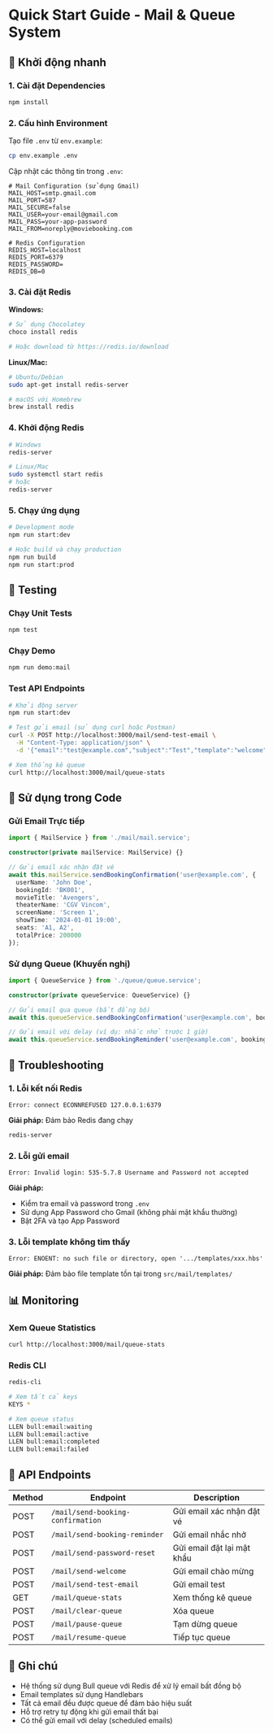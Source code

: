 # Quick Start Guide - Mail & Queue System

## 🚀 Khởi động nhanh

### 1. Cài đặt Dependencies
```bash
npm install
```

### 2. Cấu hình Environment
Tạo file `.env` từ `env.example`:
```bash
cp env.example .env
```

Cập nhật các thông tin trong `.env`:
```env
# Mail Configuration (sử dụng Gmail)
MAIL_HOST=smtp.gmail.com
MAIL_PORT=587
MAIL_SECURE=false
MAIL_USER=your-email@gmail.com
MAIL_PASS=your-app-password
MAIL_FROM=noreply@moviebooking.com

# Redis Configuration
REDIS_HOST=localhost
REDIS_PORT=6379
REDIS_PASSWORD=
REDIS_DB=0
```

### 3. Cài đặt Redis
**Windows:**
```bash
# Sử dụng Chocolatey
choco install redis

# Hoặc download từ https://redis.io/download
```

**Linux/Mac:**
```bash
# Ubuntu/Debian
sudo apt-get install redis-server

# macOS với Homebrew
brew install redis
```

### 4. Khởi động Redis
```bash
# Windows
redis-server

# Linux/Mac
sudo systemctl start redis
# hoặc
redis-server
```

### 5. Chạy ứng dụng
```bash
# Development mode
npm run start:dev

# Hoặc build và chạy production
npm run build
npm run start:prod
```

## 🧪 Testing

### Chạy Unit Tests
```bash
npm test
```

### Chạy Demo
```bash
npm run demo:mail
```

### Test API Endpoints
```bash
# Khởi động server
npm run start:dev

# Test gửi email (sử dụng curl hoặc Postman)
curl -X POST http://localhost:3000/mail/send-test-email \
  -H "Content-Type: application/json" \
  -d '{"email":"test@example.com","subject":"Test","template":"welcome","context":{"userName":"Test User"}}'

# Xem thống kê queue
curl http://localhost:3000/mail/queue-stats
```

## 📧 Sử dụng trong Code

### Gửi Email Trực tiếp
```typescript
import { MailService } from './mail/mail.service';

constructor(private mailService: MailService) {}

// Gửi email xác nhận đặt vé
await this.mailService.sendBookingConfirmation('user@example.com', {
  userName: 'John Doe',
  bookingId: 'BK001',
  movieTitle: 'Avengers',
  theaterName: 'CGV Vincom',
  screenName: 'Screen 1',
  showTime: '2024-01-01 19:00',
  seats: 'A1, A2',
  totalPrice: 200000
});
```

### Sử dụng Queue (Khuyến nghị)
```typescript
import { QueueService } from './queue/queue.service';

constructor(private queueService: QueueService) {}

// Gửi email qua queue (bất đồng bộ)
await this.queueService.sendBookingConfirmation('user@example.com', bookingData);

// Gửi email với delay (ví dụ: nhắc nhở trước 1 giờ)
await this.queueService.sendBookingReminder('user@example.com', bookingData, 3600000);
```

## 🔧 Troubleshooting

### 1. Lỗi kết nối Redis
```
Error: connect ECONNREFUSED 127.0.0.1:6379
```
**Giải pháp:** Đảm bảo Redis đang chạy
```bash
redis-server
```

### 2. Lỗi gửi email
```
Error: Invalid login: 535-5.7.8 Username and Password not accepted
```
**Giải pháp:** 
- Kiểm tra email và password trong `.env`
- Sử dụng App Password cho Gmail (không phải mật khẩu thường)
- Bật 2FA và tạo App Password

### 3. Lỗi template không tìm thấy
```
Error: ENOENT: no such file or directory, open '.../templates/xxx.hbs'
```
**Giải pháp:** Đảm bảo file template tồn tại trong `src/mail/templates/`

## 📊 Monitoring

### Xem Queue Statistics
```bash
curl http://localhost:3000/mail/queue-stats
```

### Redis CLI
```bash
redis-cli

# Xem tất cả keys
KEYS *

# Xem queue status
LLEN bull:email:waiting
LLEN bull:email:active
LLEN bull:email:completed
LLEN bull:email:failed
```

## 🎯 API Endpoints

| Method | Endpoint | Description |
|--------|----------|-------------|
| POST | `/mail/send-booking-confirmation` | Gửi email xác nhận đặt vé |
| POST | `/mail/send-booking-reminder` | Gửi email nhắc nhở |
| POST | `/mail/send-password-reset` | Gửi email đặt lại mật khẩu |
| POST | `/mail/send-welcome` | Gửi email chào mừng |
| POST | `/mail/send-test-email` | Gửi email test |
| GET | `/mail/queue-stats` | Xem thống kê queue |
| POST | `/mail/clear-queue` | Xóa queue |
| POST | `/mail/pause-queue` | Tạm dừng queue |
| POST | `/mail/resume-queue` | Tiếp tục queue |

## 📝 Ghi chú

- Hệ thống sử dụng Bull queue với Redis để xử lý email bất đồng bộ
- Email templates sử dụng Handlebars
- Tất cả email đều được queue để đảm bảo hiệu suất
- Hỗ trợ retry tự động khi gửi email thất bại
- Có thể gửi email với delay (scheduled emails)
